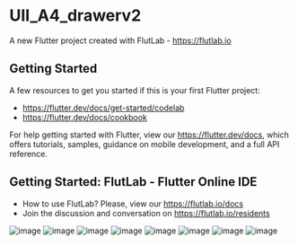 # UII_A4_drawerv2

A new Flutter project created with FlutLab - https://flutlab.io

## Getting Started

A few resources to get you started if this is your first Flutter project:

- https://flutter.dev/docs/get-started/codelab
- https://flutter.dev/docs/cookbook

For help getting started with Flutter, view our
https://flutter.dev/docs, which offers tutorials,
samples, guidance on mobile development, and a full API reference.

## Getting Started: FlutLab - Flutter Online IDE

- How to use FlutLab? Please, view our https://flutlab.io/docs
- Join the discussion and conversation on https://flutlab.io/residents

![image](https://github.com/MartinezI128/UII_A4_drawerv2/assets/147106433/6fa5b1c9-7525-402a-8d3f-abcbbd224efd)
![image](https://github.com/MartinezI128/UII_A4_drawerv2/assets/147106433/4a5521c4-71e1-4348-a1d6-230b0e8a6e04)
![image](https://github.com/MartinezI128/UII_A4_drawerv2/assets/147106433/34e8f4f4-867f-495f-ad22-870de3176093)
![image](https://github.com/MartinezI128/UII_A4_drawerv2/assets/147106433/a4e3398f-15ed-49ae-bf5a-9d66d29913bc)
![image](https://github.com/MartinezI128/UII_A4_drawerv2/assets/147106433/df80e3be-9697-4450-b873-9987082d9987)
![image](https://github.com/MartinezI128/UII_A4_drawerv2/assets/147106433/c77af935-a8c7-46f0-8c4b-0f98ce6aaad1)
![image](https://github.com/MartinezI128/UII_A4_drawerv2/assets/147106433/0972e8d0-35b9-4250-9167-70bace06c702)
![image](https://github.com/MartinezI128/UII_A4_drawerv2/assets/147106433/3ae4b3d9-3a92-40c7-a000-f68f88bcd882)







